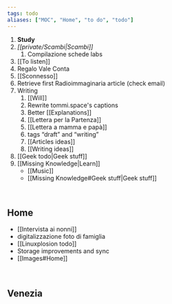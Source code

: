 ```yaml
---
tags: todo
aliases: ["MOC", "Home", "to do", "todo"]
---
```

1. **Study**
1. *[[private/Scambi|Scambi]]*
	1. Compilazione schede labs
1. [[To listen]]
1. Regalo Vale Conta
1. [[Sconnesso]]
1. Retrieve first Radioimmaginaria article (check email)
1. Writing
	1. [[Will]]
	2. Rewrite tommi.space's captions
	3. Better [[Explanations]]
	4. [[Lettera per la Partenza]]
	5. [[Lettera a mamma e papà]]
	6. tags “draft” and “writing”
	7. [[Articles ideas]]
	8. [[Writing ideas]]
1. [[Geek todo|Geek stuff]]
1. [[Missing Knowledge|Learn]]
	- [[Music]]
	- [[Missing Knowledge#Geek stuff|Geek stuff]]

<br>

## Home

- [[Intervista ai nonni]]
- digitalizzazione foto di famiglia
- [[Linuxplosion todo]]
- Storage improvements and sync
- [[Images#Home]]

<br>

## Venezia

